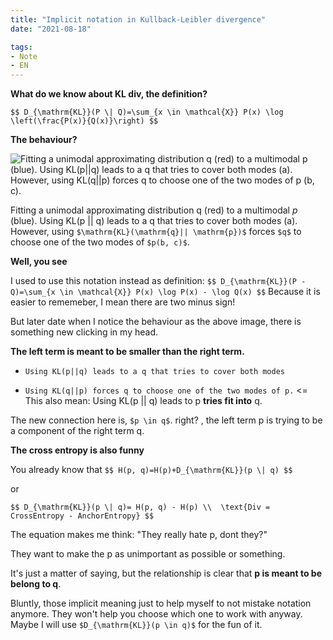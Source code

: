 ```yaml
---
title: "Implicit notation in Kullback-Leibler divergence"
date: "2021-08-18"

tags: 
- Note 
- EN
---
```


**What do we know about KL div, the definition?**

`$$
D_{\mathrm{KL}}(P \| Q)=\sum_{x \in \mathcal{X}} P(x) \log \left(\frac{P(x)}{Q(x)}\right)
$$`

**The behaviour?**



![Fitting a unimodal approximating distribution q (red) to a multimodal p (blue). Using KL(p||q) leads to a q that tries to cover both modes (a). However, using KL(q||p) forces q to choose one of the two modes of p (b, c).](https://ermongroup.github.io/cs228-notes/assets/img/kldiv.png)

Fitting a unimodal approximating distribution q (red) to a multimodal $p$ (blue). Using KL(p || q) leads to a q that tries to cover both modes (a). However, using `$\mathrm{KL}(\mathrm{q}|| \mathrm{p})$` forces `$q$` to choose one of the two modes of `$p(b, c)$`.

**Well, you see**

I used to use this notation instead as definition:
`$$
D_{\mathrm{KL}}(P - Q)=\sum_{x \in \mathcal{X}} P(x) \log P(x) - \log Q(x)
$$`
Because it is easier to rememeber, I mean there are two minus sign! 

But later date when I notice the behaviour as the above image, there is something new clicking in my head. 

**The left term is meant to be smaller than the right term.** 

- `Using KL(p||q) leads to a q that tries to cover both modes`

- `Using KL(q||p) forces q to choose one of the two modes of p.` <= This also mean: Using KL(p || q) leads to p **tries fit into** q.

The new connection here is, `$p \in q$`. right? , the left term p is trying to be a component of the right term q. 

**The cross entropy is also funny**

You already know that 
`$$
H(p, q)=H(p)+D_{\mathrm{KL}}(p \| q)
$$`

or

`$$
D_{\mathrm{KL}}(p \| q)= H(p, q) - H(p) \\ 
\text{Div = CrossEntropy - AnchorEntropy}
$$`

The equation makes me think: "They really hate p, dont they?" 

They want to make the p as unimportant as possible or something. 

It's just a matter of saying, but the relationship is clear that **p is meant to be belong to q**.



Bluntly, those implicit meaning just to help myself to not mistake notation anymore. They won't help you choose which one to work with anyway. Maybe I will use `$D_{\mathrm{KL}}(p \in q)$` for the fun of it.

